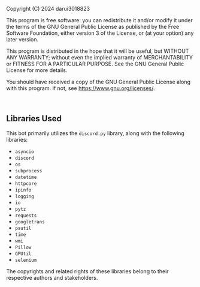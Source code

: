 Copyright (C) 2024 darui3018823

This program is free software: you can redistribute it and/or modify
it under the terms of the GNU General Public License as published by
the Free Software Foundation, either version 3 of the License, or
(at your option) any later version.

This program is distributed in the hope that it will be useful,
but WITHOUT ANY WARRANTY; without even the implied warranty of
MERCHANTABILITY or FITNESS FOR A PARTICULAR PURPOSE. See the
GNU General Public License for more details.

You should have received a copy of the GNU General Public License
along with this program. If not, see <https://www.gnu.org/licenses/>.

<br>

## Libraries Used
This bot primarily utilizes the `discord.py` library, along with the following libraries:

- `asyncio`
- `discord`
- `os`
- `subprocess`
- `datetime`
- `httpcore`
- `ipinfo`
- `logging`
- `io`
- `pytz`
- `requests`
- `googletrans`
- `psutil`
- `time`
- `wmi`
- `Pillow`
- `GPUtil`
- `selenium`

The copyrights and related rights of these libraries belong to their respective authors and stakeholders.
